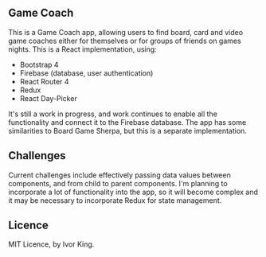 ## Game Coach

This is a Game Coach app, allowing users to find board, card and video game coaches either for themselves or for groups of friends on games nights. This is a React implementation, using:
* Bootstrap 4
* Firebase (database, user authentication)
* React Router 4
* Redux
* React Day-Picker

It's still a work in progress, and work continues to enable all the functionality and connect it to the Firebase database. The app has some similarities to Board Game Sherpa, but this is a separate implementation.

## Challenges

Current challenges include effectively passing data values between components, and from child to parent components. I'm planning to incorporate a lot of functionality into the app, so it will become complex and it may be necessary to incorporate Redux for state management. 

## Licence

MIT Licence, by Ivor King.